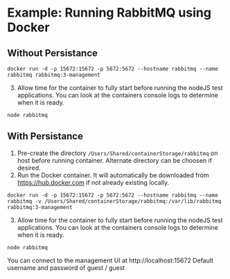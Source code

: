 # Example: Running RabbitMQ using Docker

## Without Persistance

```
docker run -d -p 15672:15672 -p 5672:5672 --hostname rabbitmq --name rabbitmq rabbitmq:3-management
```

3) Allow time for the container to fully start before running the nodeJS test applications.  You can look at the containers console logs to determine when it is ready.

```
node rabbitmq
```

## With Persistance
1) Pre-create the directory `/Users/Shared/containerStorage/rabbitmq` on host before running container.  Alternate directory can be choosen if desired.
2) Run the Docker container.  It will automatically be downloaded from https://hub.docker.com if not already existing locally.

```
docker run -d -p 15672:15672 -p 5672:5672 --hostname rabbitmq --name rabbitmq -v /Users/Shared/containerStorage/rabbitmq:/var/lib/rabbitmq rabbitmq:3-management
```

3) Allow time for the container to fully start before running the nodeJS test applications.  You can look at the containers console logs to determine when it is ready.

```
node rabbitmq
```

You can connect to the management UI at http://localhost:15672
Default username and password of guest / guest
